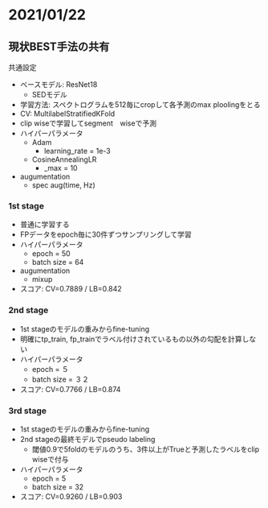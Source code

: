 # 2021/01/22

## 現状BEST手法の共有
共通設定
- ベースモデル: ResNet18
  - SEDモデル
- 学習方法: スペクトログラムを512毎にcropして各予測のmax ploolingをとる
- CV: MultilabelStratifiedKFold
- clip wiseで学習してsegment　wiseで予測
- ハイパーパラメータ
  - Adam
    - learning_rate = 1e-3
  - CosineAnnealingLR
    - _max = 10
- augumentation
  - spec aug(time, Hz)

### 1st stage
- 普通に学習する
- FPデータをepoch毎に30件ずつサンプリングして学習
- ハイパーパラメータ
  - epoch = 50
  - batch size = 64
- augumentation
  - mixup
- スコア: CV=0.7889 / LB=0.842

### 2nd stage
- 1st stageのモデルの重みからfine-tuning  
- 明確にtp_train, fp_trainでラベル付けされているもの以外の勾配を計算しない
- ハイパーパラメータ
  - epoch = ５
  - batch size = ３２
- スコア: CV=0.7766 / LB=0.874

### 3rd stage
- 1st stageのモデルの重みからfine-tuning  
- 2nd stageの最終モデルでpseudo labeling
  - 閾値0.9で5foldのモデルのうち、3件以上がTrueと予測したラベルをclip wiseで付与
- ハイパーパラメータ
  - epoch = 5
  - batch size = 32
- スコア: CV=0.9260 / LB=0.903
